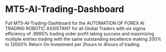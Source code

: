 # MT5-AI-Trading-Dashboard
Full MT5-AI-Trading-Dashboard for the AUTOMATION OF FOREX AI TRADING ROBOTIC ASSISTANT for all Global Traders with six sigma efficiency of .9995% trading order profit taking success and maximizing multiple entries trading with the same outstanding excellence making 200% to 12000% Return On Investment per 2hours to 4hours of trading.
